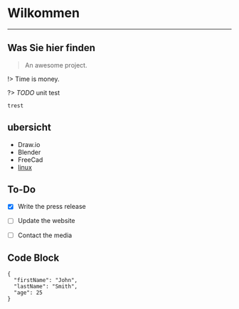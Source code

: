 # Wilkommen
--- 
## Was Sie hier finden


> An awesome project.

!> Time is money.

?> _TODO_ unit test



`trest`




## ubersicht

- Draw.io
- Blender
- FreeCad
- [linux](https://www.example.com)

## To-Do

- [x] Write the press release
- [ ] Update the website
- [ ] Contact the media 




## Code Block
```
{
  "firstName": "John",
  "lastName": "Smith",
  "age": 25
}
``` 